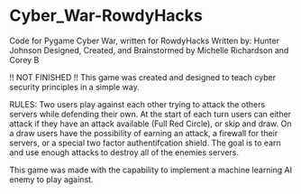 # Cyber_War-RowdyHacks
Code for Pygame Cyber War, written for RowdyHacks
Written by: Hunter Johnson
Designed, Created, and Brainstormed by Michelle Richardson and Corey B

!! NOT FINISHED !!
This game was created and designed to teach cyber security principles in a simple way. 

RULES:
Two users play against each other trying to attack the others servers while defending their own. 
At the start of each turn users can either attack if they have an attack available (Full Red Circle), or skip and draw.
On a draw users have the possibility of earning an attack, a firewall for their servers, or a special two factor authentifcation shield.
The goal is to earn and use enough attacks to destroy all of the enemies servers.

This game was made with the capability to implement a machine learning AI enemy to play against.

